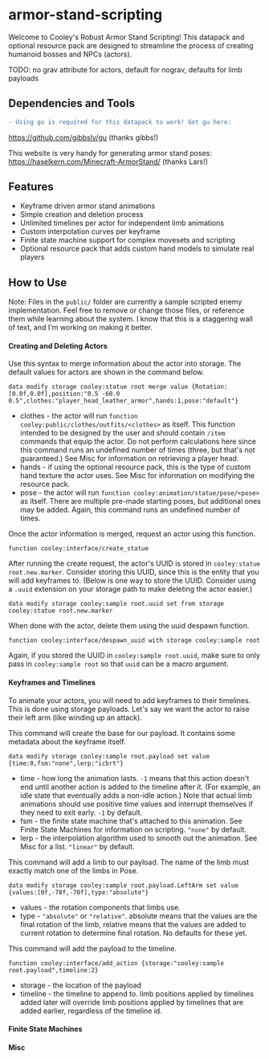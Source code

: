# armor-stand-scripting
Welcome to Cooley's Robust Armor Stand Scripting!
This datapack and optional resource pack are designed to streamline the process of creating humanoid bosses and NPCs (actors).

TODO: no grav attribute for actors, default for nograv, defaults for limb payloads

## Dependencies and Tools
```diff
- Using gu is required for this datapack to work! Get gu here: 
```
https://github.com/gibbsly/gu (thanks gibbs!)

This website is very handy for generating armor stand poses: https://haselkern.com/Minecraft-ArmorStand/ (thanks Lars!)

## Features

- Keyframe driven armor stand animations
- Simple creation and deletion process
- Unlimited timelines per actor for independent limb animations
- Custom interpolation curves per keyframe
- Finite state machine support for complex movesets and scripting
- Optional resource pack that adds custom hand models to simulate real players

## How to Use

Note: Files in the `public/` folder are currently a sample scripted enemy implementation. Feel free to remove or change those files, or reference them while learning about the system. I know that this is a staggering wall of text, and I'm working on making it better.

#### Creating and Deleting Actors

Use this syntax to merge information about the actor into storage. The default values for actors are shown in the command below.
```mcfunction
data modify storage cooley:statue root merge value {Rotation:[0.0f,0.0f],position:"0.5 -60.0 0.5",clothes:"player_head_leather_armor",hands:1,pose:"default"}
```
- clothes - the actor will run `function cooley:public/clothes/outfits/<clothes>` as itself. This function intended to be designed by the user and should contain `/item` commands that equip the actor. Do not perform calculations here since this command runs an undefined number of times (three, but that's not guaranteed.) See Misc for information on retrieving a player head.
- hands - if using the optional resource pack, this is the type of custom hand texture the actor uses. See Misc for information on modifying the resource pack.
- pose - the actor will run `function cooley:animation/statue/pose/<pose>` as itself. There are multiple pre-made starting poses, but additional ones may be added. Again, this command runs an undefined number of times.

Once the actor information is merged, request an actor using this function.
```mcfunction
function cooley:interface/create_statue
```
After running the create request, the actor's UUID is stored in `cooley:statue root.new.marker`. Consider storing this UUID, since this is the entity that you will add keyframes to.
(Below is one way to store the UUID. Consider using a `.uuid` extension on your storage path to make deleting the actor easier.)
```mcfunction
data modify storage cooley:sample root.uuid set from storage cooley:statue root.new.marker
```

When done with the actor, delete them using the uuid despawn function.
```mcfunction
function cooley:interface/despawn_uuid with storage cooley:sample root
```
Again, if you stored the UUID in `cooley:sample root.uuid`, make sure to only pass in `cooley:sample root` so that `uuid` can be a macro argument.

#### Keyframes and Timelines

To animate your actors, you will need to add keyframes to their timelines. This is done using storage payloads.
Let's say we want the actor to raise their left arm (like winding up an attack).

This command will create the base for our payload. It contains some metadata about the keyframe itself.
```mcfunction
data modify storage cooley:sample root.payload set value {time:8,fsm:"none",lerp:"icbrt"}
```
- time - how long the animation lasts. `-1` means that this action doesn't end until another action is added to the timeline after it. (For example, an idle state that eventually adds a non-idle action.) Note that actual limb animations should use positive time values and interrupt themselves if they need to exit early. `-1` by default.
- fsm - the finite state machine that's attached to this animation. See Finite State Machines for information on scripting. `"none"` by default.
- lerp - the interpolation algorithm used to smooth out the animation. See Misc for a list. `"linear"` by default.

This command will add a limb to our payload. The name of the limb must exactly match one of the limbs in Pose.
```mcfunction
data modify storage cooley:sample root.payload.LeftArm set value {values:[0f,-78f,-70f],type:"absolute"}
```
- values - the rotation components that limbs use. 
- type - `"absolute"` or `"relative"`. absolute means that the values are the final rotation of the limb, relative means that the values are added to current rotation to determine final rotation.
No defaults for these yet.

This command will add the payload to the timeline.
```mcfunction
function cooley:interface/add_action {storage:"cooley:sample root.payload",timeline:2}
```
- storage - the location of the payload
- timeline - the timeline to append to. limb positions applied by timelines added later will override limb positions applied by timelines that are added earlier, regardless of the timeline id.

#### Finite State Machines



#### Misc





